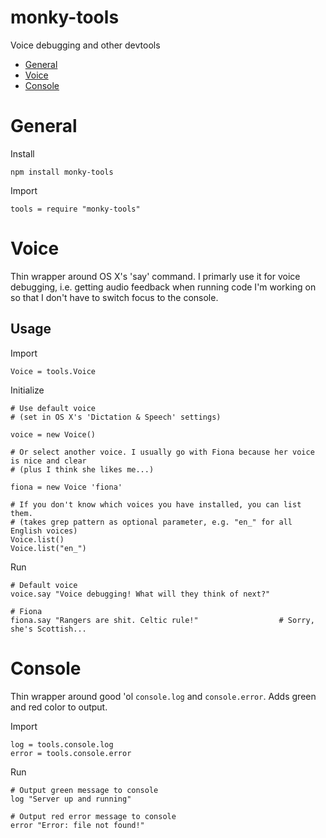 # monky-tools
Voice debugging and other devtools

* [General](#general)
* [Voice](#voice)
* [Console](#console)

<a name="general"></a>
# General

Install
```
npm install monky-tools
```

Import
```
tools = require "monky-tools"
```

<a name="voice"></a>
# Voice
Thin wrapper around OS X's 'say' command.
I primarly use it for voice debugging, i.e. getting audio feedback when running code I'm working on so that I don't have to switch focus to the console.

## Usage
Import
```
Voice = tools.Voice
```

Initialize
```
# Use default voice
# (set in OS X's 'Dictation & Speech' settings)

voice = new Voice()

# Or select another voice. I usually go with Fiona because her voice is nice and clear
# (plus I think she likes me...)

fiona = new Voice 'fiona'

# If you don't know which voices you have installed, you can list them.
# (takes grep pattern as optional parameter, e.g. "en_" for all English voices)
Voice.list()
Voice.list("en_")
```

Run
```
# Default voice
voice.say "Voice debugging! What will they think of next?"

# Fiona
fiona.say "Rangers are shit. Celtic rule!"					# Sorry, she's Scottish...
```

<a name="console"></a>
# Console
Thin wrapper around good 'ol `console.log` and `console.error`. Adds green and red color to output.

Import
```
log = tools.console.log
error = tools.console.error
```
Run
```
# Output green message to console
log "Server up and running"

# Output red error message to console
error "Error: file not found!"
```